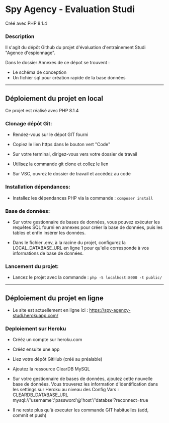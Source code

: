# Spy Agency - Evaluation Studi
Créé avec PHP 8.1.4

### Description

Il s'agit du dépôt Github du projet d'évaluation d'entraînement Studi "Agence d'espionnage".

Dans le dossier Annexes de ce dépot se trouvent :

- Le schéma de conception
- Un fichier sql pour création rapide de la base données

---

## Déploiement du projet en local

Ce projet est réalisé avec PHP 8.1.4

### Clonage dépôt Git:
- Rendez-vous sur le dépot GIT fourni

- Copiez le lien https dans le bouton vert "Code"

- Sur votre terminal, dirigez-vous vers votre dossier de travail

- Utilisez la commande git clone et collez le lien

- Sur VSC, ouvrez le dossier de travail et accédez au code


### Installation dépendances:
- Installez les dépendances PHP via la commande : `composer install`


### Base de données:
- Sur votre gestionnaire de bases de données, vous pouvez exécuter les requêtes SQL fourni en annexes pour créer la base de données, puis les tables et enfin insérer les données.

- Dans le fichier .env, à la racine du projet, configurez la LOCAL_DATABASE_URL en ligne 1 pour qu'elle corresponde à vos informations de base de données.

### Lancement du projet:

- Lancez le projet avec la commande : `php -S localhost:8000 -t public/`

---


## Déploiement du projet en ligne

- Le site est actuellement en ligne ici : https://spy-agency-studi.herokuapp.com/


### Deploiement sur Heroku

- Crééz un compte sur heroku.com

- Crééz ensuite une app

- Liez votre dépôt GitHub (créé au préalable)

- Ajoutez la ressource ClearDB MySQL

- Sur votre gestionnaire de bases de données, ajoutez cette nouvelle base de données. Vous trouverez les information d'identification dans les settings sur Heroku au niveau des Config Vars : CLEARDB_DATABASE_URL
mysql://'username':'password'@'host'/'databse'?reconnect=true

- Il ne reste plus qu'à executer les commande GIT habituelles (add, commit et push)